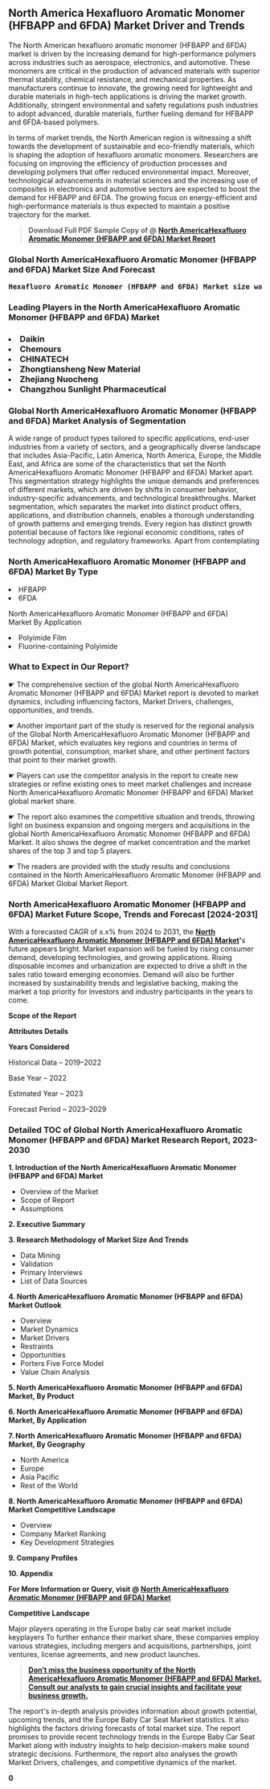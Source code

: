 <p> <h2>North America Hexafluoro Aromatic Monomer (HFBAPP and 6FDA) Market Driver and Trends</h2><p>The North American hexafluoro aromatic monomer (HFBAPP and 6FDA) market is driven by the increasing demand for high-performance polymers across industries such as aerospace, electronics, and automotive. These monomers are critical in the production of advanced materials with superior thermal stability, chemical resistance, and mechanical properties. As manufacturers continue to innovate, the growing need for lightweight and durable materials in high-tech applications is driving the market growth. Additionally, stringent environmental and safety regulations push industries to adopt advanced, durable materials, further fueling demand for HFBAPP and 6FDA-based polymers.</p><p>In terms of market trends, the North American region is witnessing a shift towards the development of sustainable and eco-friendly materials, which is shaping the adoption of hexafluoro aromatic monomers. Researchers are focusing on improving the efficiency of production processes and developing polymers that offer reduced environmental impact. Moreover, technological advancements in material sciences and the increasing use of composites in electronics and automotive sectors are expected to boost the demand for HFBAPP and 6FDA. The growing focus on energy-efficient and high-performance materials is thus expected to maintain a positive trajectory for the market.</p></p><blockquote id="" class=""><strong>Download Full PDF Sample Copy of @&nbsp;<a href="https://www.verifiedmarketreports.com/download-sample/?rid=517760&utm_source=GitHub-Jan&utm_medium=281" target="_blank">North AmericaHexafluoro Aromatic Monomer (HFBAPP and 6FDA) Market Report</a>&nbsp;&nbsp;</strong></blockquote><h3 id="" class=""><strong>Global&nbsp;North AmericaHexafluoro Aromatic Monomer (HFBAPP and 6FDA) Market Size And Forecast</strong></h3><pre class="reader-text-block__code-block"><strong>Hexafluoro Aromatic Monomer (HFBAPP and 6FDA) Market size was valued at USD 0.75 Billion in 2022 and is projected to reach USD 1.50 Billion by 2030, growing at a CAGR of 9.2% from 2024 to 2030.</strong></pre><h3 id="" class="">Leading Players in the&nbsp;North AmericaHexafluoro Aromatic Monomer (HFBAPP and 6FDA) Market</h3><h3 class=""></Li><Li>Daikin</Li><Li> Chemours</Li><Li> CHINATECH</Li><Li> Zhongtiansheng New Material</Li><Li> Zhejiang Nuocheng</Li><Li> Changzhou Sunlight Pharmaceutical</h3><h3 id="" class="">Global&nbsp;North AmericaHexafluoro Aromatic Monomer (HFBAPP and 6FDA) Market Analysis of Segmentation</h3><p id="" class="">A wide range of product types tailored to specific applications, end-user industries from a variety of sectors, and a geographically diverse landscape that includes Asia-Pacific, Latin America, North America, Europe, the Middle East, and Africa are some of the characteristics that set the North AmericaHexafluoro Aromatic Monomer (HFBAPP and 6FDA) Market apart. This segmentation strategy highlights the unique demands and preferences of different markets, which are driven by shifts in consumer behavior, industry-specific advancements, and technological breakthroughs. Market segmentation, which separates the market into distinct product offers, applications, and distribution channels, enables a thorough understanding of growth patterns and emerging trends. Every region has distinct growth potential because of factors like regional economic conditions, rates of technology adoption, and regulatory frameworks. Apart from contemplating</p><h3 id="" class="">North AmericaHexafluoro Aromatic Monomer (HFBAPP and 6FDA) Market&nbsp;By Type</h3><p></Li><Li>HFBAPP</Li><Li> 6FDA</p><div class="" data-test-id=""><p>North AmericaHexafluoro Aromatic Monomer (HFBAPP and 6FDA) Market&nbsp;By Application</p></div><p class=""></Li><Li>Polyimide Film</Li><Li> Fluorine-containing Polyimide</p><div class="" data-test-id=""><h3><span class="">What to Expect in Our Report?</span></h3></div><div class="" data-test-id=""><p><span class="">☛ The comprehensive section of the global North AmericaHexafluoro Aromatic Monomer (HFBAPP and 6FDA) Market report is devoted to market dynamics, including influencing factors, Market Drivers, challenges, opportunities, and trends.</span></p></div><div class="" data-test-id=""><p><span class="">☛ Another important part of the study is reserved for the regional analysis of the Global North AmericaHexafluoro Aromatic Monomer (HFBAPP and 6FDA) Market, which evaluates key regions and countries in terms of growth potential, consumption, market share, and other pertinent factors that point to their market growth.</span></p></div><div class="" data-test-id=""><p><span class="">☛ Players can use the competitor analysis in the report to create new strategies or refine existing ones to meet market challenges and increase North AmericaHexafluoro Aromatic Monomer (HFBAPP and 6FDA) Market global market share.</span></p></div><div class="" data-test-id=""><p><span class="">☛ The report also examines the competitive situation and trends, throwing light on business expansion and ongoing mergers and acquisitions in the global North AmericaHexafluoro Aromatic Monomer (HFBAPP and 6FDA) Market. It also shows the degree of market concentration and the market shares of the top 3 and top 5 players.</span></p></div><div class="" data-test-id=""><p><span class="">☛ The readers are provided with the study results and conclusions contained in the North AmericaHexafluoro Aromatic Monomer (HFBAPP and 6FDA) Market Global Market Report.</span></p></div><div class="" data-test-id=""><h3><span class="">North AmericaHexafluoro Aromatic Monomer (HFBAPP and 6FDA) Market Future Scope, Trends and Forecast [2024-2031]</span></h3></div><div class="" data-test-id=""><p><span class="">With a forecasted CAGR of x.x% from 2024 to 2031, the <strong><a href="https://www.verifiedmarketreports.com/download-sample/?rid=517760&utm_source=GitHub-Jan&utm_medium=281" target="_blank">North AmericaHexafluoro Aromatic Monomer (HFBAPP and 6FDA) Market</a>'</strong>s future appears bright. Market expansion will be fueled by rising consumer demand, developing technologies, and growing applications. Rising disposable incomes and urbanization are expected to drive a shift in the sales ratio toward emerging economies. Demand will also be further increased by sustainability trends and legislative backing, making the market a top priority for investors and industry participants in the years to come.</span></p><p id="ember66" class="ember-view reader-text-block__paragraph"><strong>Scope of the Report</strong></p><p id="ember67" class="ember-view reader-text-block__paragraph"><strong>Attributes Details</strong></p><p id="ember68" class="ember-view reader-text-block__paragraph"><strong>Years Considered</strong></p><p id="ember69" class="ember-view reader-text-block__paragraph">Historical Data &ndash; 2019&ndash;2022</p><p id="ember70" class="ember-view reader-text-block__paragraph">Base Year &ndash; 2022</p><p id="ember71" class="ember-view reader-text-block__paragraph">Estimated Year &ndash; 2023</p><p id="ember72" class="ember-view reader-text-block__paragraph">Forecast Period &ndash; 2023&ndash;2029</p></div><h3 id="" class="">Detailed TOC of Global North AmericaHexafluoro Aromatic Monomer (HFBAPP and 6FDA) Market Research Report, 2023-2030</h3><p id="" class=""><strong>1. Introduction of the North AmericaHexafluoro Aromatic Monomer (HFBAPP and 6FDA) Market</strong></p><ul><li>Overview of the Market</li><li>Scope of Report</li><li>Assumptions</li></ul><p id="" class=""><strong>2. Executive Summary</strong></p><p id="" class=""><strong>3. Research Methodology of Market Size And Trends</strong></p><ul><li>Data Mining</li><li>Validation</li><li>Primary Interviews</li><li>List of Data Sources</li></ul><p id="" class=""><strong>4. North AmericaHexafluoro Aromatic Monomer (HFBAPP and 6FDA) Market Outlook</strong></p><ul><li>Overview</li><li>Market Dynamics</li><li>Market Drivers</li><li>Restraints</li><li>Opportunities</li><li>Porters Five Force Model</li><li>Value Chain Analysis</li></ul><p id="" class=""><strong>5. North AmericaHexafluoro Aromatic Monomer (HFBAPP and 6FDA) Market, By Product</strong></p><p id="" class=""><strong>6. North AmericaHexafluoro Aromatic Monomer (HFBAPP and 6FDA) Market, By Application</strong></p><p id="" class=""><strong>7. North AmericaHexafluoro Aromatic Monomer (HFBAPP and 6FDA) Market, By Geography</strong></p><ul><li>North America</li><li>Europe</li><li>Asia Pacific</li><li>Rest of the World</li></ul><p id="" class=""><strong>8. North AmericaHexafluoro Aromatic Monomer (HFBAPP and 6FDA) Market Competitive Landscape</strong></p><ul><li>Overview</li><li>Company Market Ranking</li><li>Key Development Strategies</li></ul><p id="" class=""><strong>9. Company Profiles</strong></p><p id="" class=""><strong>10. Appendix</strong></p><p><strong>For More Information or Query, visit&nbsp;@ <a href="https://www.verifiedmarketreports.com/product/hexafluoro-aromatic-monomer-hfbapp-and-6fda-market/" target="_blank">North AmericaHexafluoro Aromatic Monomer (HFBAPP and 6FDA) Market</a></strong></p><p id="ember61" class="ember-view reader-text-block__paragraph"><strong>Competitive Landscape</strong></p><p id="ember62" class="ember-view reader-text-block__paragraph">Major players operating in the Europe baby car seat market include keyplayers To further enhance their market share, these companies employ various strategies, including mergers and acquisitions, partnerships, joint ventures, license agreements, and new product launches.</p><blockquote id="ember63" class="ember-view reader-text-block__blockquote"><strong><a href="https://www.verifiedmarketreports.com/download-sample/?rid=517760&utm_source=GitHub-Jan&utm_medium=281" target="_blank">Don&rsquo;t miss the business opportunity of the North AmericaHexafluoro Aromatic Monomer (HFBAPP and 6FDA) Market. Consult our analysts to gain crucial insights and facilitate your business growth.</a></strong></blockquote><p id="ember64" class="ember-view reader-text-block__paragraph">The report's in-depth analysis provides information about growth potential, upcoming trends, and the Europe Baby Car Seat Market statistics. It also highlights the factors driving forecasts of total market size. The report promises to provide recent technology trends in the Europe Baby Car Seat Market along with industry insights to help decision-makers make sound strategic decisions. Furthermore, the report also analyses the growth Market Drivers, challenges, and competitive dynamics of the market.</p><p class="ember-view reader-text-block__paragraph"><strong>0</strong></p>
